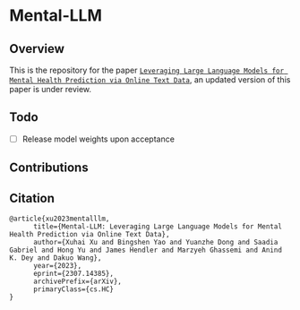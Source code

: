 # Mental-LLM

## Overview
This is the repository for the paper [```Leveraging Large Language Models for Mental Health Prediction via Online Text Data```]([https://arxiv.org/abs/2305.03117](https://arxiv.org/abs/2307.14385)), an updated version of this paper is under review.

## Todo

- [ ] Release model weights upon acceptance 

## Contributions

## Citation
```
@article{xu2023mentalllm,
      title={Mental-LLM: Leveraging Large Language Models for Mental Health Prediction via Online Text Data}, 
      author={Xuhai Xu and Bingshen Yao and Yuanzhe Dong and Saadia Gabriel and Hong Yu and James Hendler and Marzyeh Ghassemi and Anind K. Dey and Dakuo Wang},
      year={2023},
      eprint={2307.14385},
      archivePrefix={arXiv},
      primaryClass={cs.HC}
}
```
